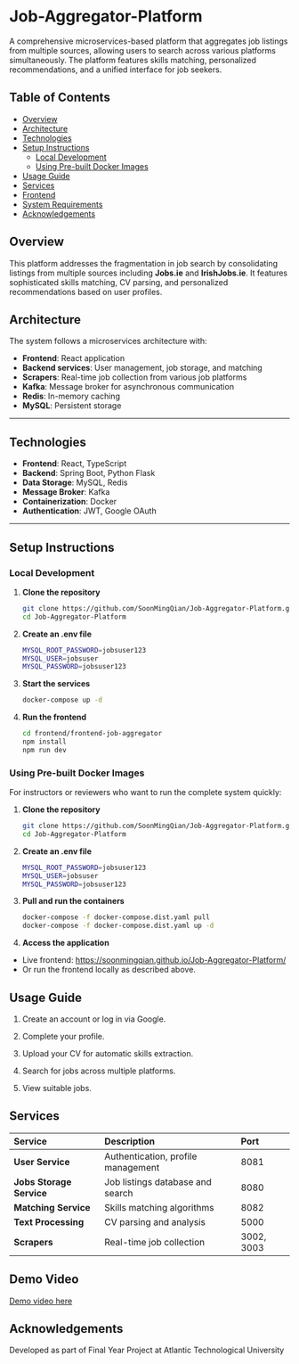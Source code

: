 # Job-Aggregator-Platform
A comprehensive microservices-based platform that aggregates job listings from multiple sources, allowing users to search across various platforms simultaneously. The platform features skills matching, personalized recommendations, and a unified interface for job seekers.

## Table of Contents
- [Overview](#-overview)
- [Architecture](#-architecture)
- [Technologies](#-technologies)
- [Setup Instructions](#-setup-instructions)
  - [Local Development](#local-development)
  - [Using Pre-built Docker Images](#using-pre-built-docker-images)
- [Usage Guide](#-usage-guide)
- [Services](#-services)
- [Frontend](#-frontend)
- [System Requirements](#system-requirements)
- [Acknowledgements](#acknowledgements)

## Overview

This platform addresses the fragmentation in job search by consolidating listings from multiple sources including **Jobs.ie** and **IrishJobs.ie**. It features sophisticated skills matching, CV parsing, and personalized recommendations based on user profiles.

## Architecture

The system follows a microservices architecture with:

- **Frontend**: React application
- **Backend services**: User management, job storage, and matching
- **Scrapers**: Real-time job collection from various job platforms
- **Kafka**: Message broker for asynchronous communication
- **Redis**: In-memory caching
- **MySQL**: Persistent storage

---

## Technologies

- **Frontend**: React, TypeScript
- **Backend**: Spring Boot, Python Flask
- **Data Storage**: MySQL, Redis
- **Message Broker**: Kafka
- **Containerization**: Docker
- **Authentication**: JWT, Google OAuth

---

## Setup Instructions

### Local Development

1. **Clone the repository**
    ```bash
    git clone https://github.com/SoonMingQian/Job-Aggregator-Platform.git
    cd Job-Aggregator-Platform

2. **Create an .env file**
    ```bash
    MYSQL_ROOT_PASSWORD=jobsuser123
    MYSQL_USER=jobsuser
    MYSQL_PASSWORD=jobsuser123

3. **Start the services**
    ```bash
    docker-compose up -d

4. **Run the frontend**
    ```bash
    cd frontend/frontend-job-aggregator
    npm install
    npm run dev

### Using Pre-built Docker Images
For instructors or reviewers who want to run the complete system quickly:

1. **Clone the repository**
    ```bash
    git clone https://github.com/SoonMingQian/Job-Aggregator-Platform.git
    cd Job-Aggregator-Platform

2. **Create an .env file**
    ```bash
    MYSQL_ROOT_PASSWORD=jobsuser123
    MYSQL_USER=jobsuser
    MYSQL_PASSWORD=jobsuser123

3. **Pull and run the containers**
    ```bash
    docker-compose -f docker-compose.dist.yaml pull
    docker-compose -f docker-compose.dist.yaml up -d

4. **Access the application**
- Live frontend: https://soonmingqian.github.io/Job-Aggregator-Platform/
- Or run the frontend locally as described above.

## Usage Guide
1. Create an account or log in via Google.

2. Complete your profile.

3. Upload your CV for automatic skills extraction.

4. Search for jobs across multiple platforms.

5. View suitable jobs.

## Services
| Service              | Description                             | Port       |
|:---------------------|:----------------------------------------|:------------|
| **User Service**       | Authentication, profile management       | 8081       |
| **Jobs Storage Service** | Job listings database and search        | 8080       |
| **Matching Service**    | Skills matching algorithms               | 8082       |
| **Text Processing**     | CV parsing and analysis                  | 5000       |
| **Scrapers**            | Real-time job collection                 | 3002, 3003 |

## Demo Video
[Demo video here](https://atlantictu-my.sharepoint.com/:v:/g/personal/g00438454_atu_ie/EQyqR5hOEKpIt6VWF4pBxOsBZl6qp8MSpy6oxgARl_gsYA?nav=eyJyZWZlcnJhbEluZm8iOnsicmVmZXJyYWxBcHAiOiJPbmVEcml2ZUZvckJ1c2luZXNzIiwicmVmZXJyYWxBcHBQbGF0Zm9ybSI6IldlYiIsInJlZmVycmFsTW9kZSI6InZpZXciLCJyZWZlcnJhbFZpZXciOiJNeUZpbGVzTGlua0NvcHkifX0&e=RlssQH)

## Acknowledgements
Developed as part of Final Year Project at Atlantic Technological University
